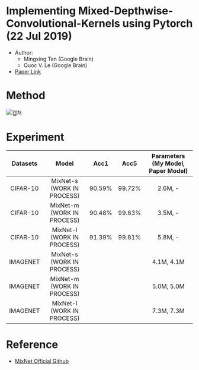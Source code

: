 # Implementing Mixed-Depthwise-Convolutional-Kernels using Pytorch (22 Jul 2019)
- Author:
  - Mingxing Tan (Google Brain)
  - Quoc V. Le (Google Brain)
- [Paper Link](https://arxiv.org/abs/1907.09595?context=cs.LG)

# Method
![캡처](https://user-images.githubusercontent.com/22078438/62100515-fbdabe00-b2cc-11e9-950d-e02da609f60b.PNG)

# Experiment

| Datasets | Model | Acc1 | Acc5 | Parameters (My Model, Paper Model)
| :---: | :---: | :---: | :---: | :---: |
CIFAR-10 | MixNet-s (WORK IN PROCESS) | 90.59% | 99.72% | 2.6M, -
CIFAR-10 | MixNet-m (WORK IN PROCESS) | 90.48% | 99.63% | 3.5M, -
CIFAR-10 | MixNet-l (WORK IN PROCESS) | 91.39% | 99.81% | 5.8M, -
IMAGENET | MixNet-s (WORK IN PROCESS) | | | 4.1M, 4.1M
IMAGENET | MixNet-m (WORK IN PROCESS) | | | 5.0M, 5.0M
IMAGENET | MixNet-l (WORK IN PROCESS) | | | 7.3M, 7.3M

# Reference
- [MixNet Official Github](https://github.com/tensorflow/tpu/blob/master/models/official/mnasnet/mixnet/README.md)
